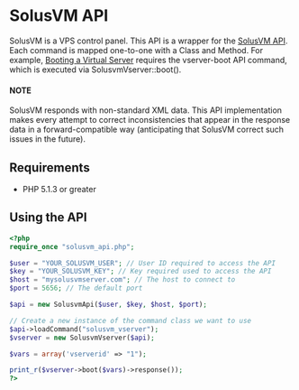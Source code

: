# SolusVM API #

SolusVM is a VPS control panel. This API is a wrapper for the [SolusVM API](http://docs.solusvm.com/v2/Default.htm#Developer/Admin-Api/Admin-Api.htm). Each command is mapped one-to-one with a Class and Method. For example, [Booting a Virtual Server](http://docs.solusvm.com/v2/Default.htm#Developer/Admin-Api/Virtual-Server-Functions/Boot.htm) requires the vserver-boot API command, which is executed via SolusvmVserver::boot().

#### NOTE ####

SolusVM responds with non-standard XML data. This API implementation makes every attempt to correct inconsistencies that appear in the response data in a forward-compatible way (anticipating that SolusVM correct such issues in the future).


## Requirements ##

* PHP 5.1.3 or greater

## Using the API ##

```php
<?php
require_once "solusvm_api.php";

$user = "YOUR_SOLUSVM_USER"; // User ID required to access the API 
$key = "YOUR_SOLUSVM_KEY"; // Key required used to access the API 
$host = "mysolusvmserver.com"; // The host to connect to
$port = 5656; // The default port

$api = new SolusvmApi($user, $key, $host, $port);

// Create a new instance of the command class we want to use
$api->loadCommand("solusvm_vserver");
$vserver = new SolusvmVserver($api);

$vars = array('vserverid' => "1");

print_r($vserver->boot($vars)->response());
?>
```